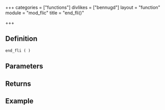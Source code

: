 +++
categories = ["functions"]
divlikes = ["bennugd"]
layout = "function"
module = "mod_flic"
title = "end_fli()"

+++

## Definition

    end_fli ( )

## Parameters

## Returns

## Example
